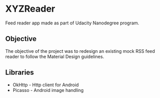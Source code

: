 # XYZReader
Feed reader app made as part of Udacity Nanodegree program. 

## Objective
The objective of the project was to redesign an existing mock RSS feed reader to follow the Material Design guidelines.

## Libraries
- OkHttp - Http client for Android
- Picasso - Android image handling
